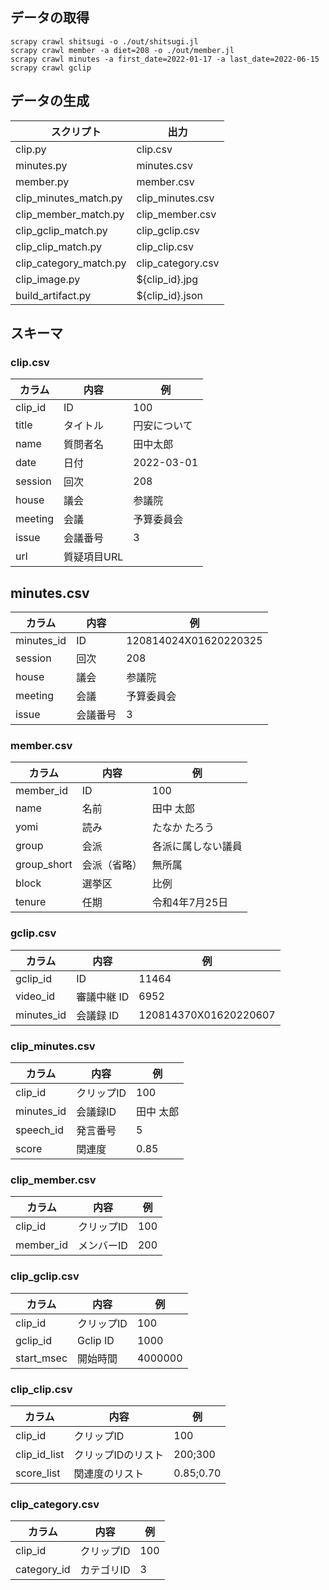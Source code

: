 ## データの取得

```
scrapy crawl shitsugi -o ./out/shitsugi.jl
scrapy crawl member -a diet=208 -o ./out/member.jl
scrapy crawl minutes -a first_date=2022-01-17 -a last_date=2022-06-15
scrapy crawl gclip
```

## データの生成

| 　スクリプト                 | 出力                |
|------------------------|-------------------|
| clip.py                | clip.csv          |
| minutes.py             | minutes.csv       | 
| member.py              | member.csv        | 
| clip_minutes_match.py  | clip_minutes.csv  | 
| clip_member_match.py   | clip_member.csv   | 
| clip_gclip_match.py    | clip_gclip.csv    | 
| clip_clip_match.py     | clip_clip.csv     | 
| clip_category_match.py | clip_category.csv | 
| clip_image.py          | ${clip_id}.jpg    |
| build_artifact.py      | ${clip_id}.json   | 

## スキーマ

### clip.csv

| カラム     | 内容      | 例         |
|---------|---------|-----------|
| clip_id | ID      | 100       | 
| title   | タイトル    | 円安について    | 
| name    | 質問者名    | 田中太郎      |
| date    | 日付      | 2022-03-01 |
| session | 回次      | 208       | 
| house   | 議会      | 参議院       |
| meeting | 会議      | 予算委員会     |
| issue   | 会議番号    | 3         |
| url     | 質疑項目URL | 　         |

## minutes.csv

| カラム        | 内容   | 例 |
|------------|------|-----------|
| minutes_id | ID   | 120814024X01620220325 |
| session    | 回次   | 208 |
| house      | 議会   | 参議院 |
| meeting    | 会議   | 予算委員会 |
| issue      | 会議番号 | 3 |

### member.csv

| カラム       | 内容     | 例         | 
|-----------|--------|-----------|
| member_id | ID     | 100　      |
| name      | 名前     | 田中 太郎     | 
| yomi      | 読み     | たなか たろう   |
| group     | 会派     | 各派に属しない議員 |
| group_short  | 会派（省略） | 無所属       |
| block     | 選挙区    | 比例        |
| tenure    | 任期     |令和4年7月25日|

### gclip.csv

| カラム | 内容 | 例                     |
|-------------|---------|-----------------------|
| gclip_id | ID | 11464                 |
| video_id | 審議中継 ID | 6952                  |
| minutes_id | 会議録 ID | 120814370X01620220607 |

### clip_minutes.csv

| カラム        | 内容     | 例     |
|------------|--------|-------|
| clip_id    | クリップID | 100   |
| minutes_id | 会議録ID  | 田中 太郎 |
| speech_id  | 発言番号   | 5     |
| score      | 関連度    | 0.85  |

### clip_member.csv

| カラム       | 内容     | 例 |
|-----------|--------|-----------|
| clip_id   | クリップID | 100 |
| member_id | メンバーID | 200 |

### clip_gclip.csv

| カラム        | 内容       | 例 |
|------------|----------|-----------|
| clip_id    | クリップID   | 100 |
| gclip_id   | Gclip ID | 1000 |
| start_msec | 開始時間     | 4000000 |

### clip_clip.csv

| カラム          | 内容         | 例         |
|--------------|------------|-----------|
| clip_id      | クリップID     | 100       |
| clip_id_list | クリップIDのリスト | 200;300   |
| score_list   | 関連度のリスト    | 0.85;0.70 |

### clip_category.csv

| カラム         | 内容     | 例   |
|-------------|--------|-----|
| clip_id     | クリップID | 100 |
| category_id | カテゴリID | 3   |